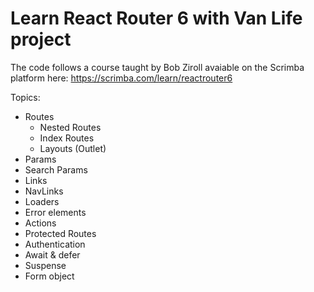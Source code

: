 # Learn React Router 6 with Van Life project

The code follows a course taught by Bob Ziroll avaiable on the Scrimba platform here: https://scrimba.com/learn/reactrouter6

Topics:

* Routes
  * Nested Routes
  * Index Routes
  * Layouts (Outlet)
* Params
* Search Params
* Links
* NavLinks
* Loaders
* Error elements
* Actions
* Protected Routes
* Authentication
* Await & defer
* Suspense
* Form object

````

